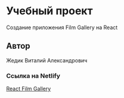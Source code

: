 # Учебный проект
Создание приложения Film Gallery на React
## Автор
Жедик Виталий Александрович
### Ссылка на Netlify
[React Film Gallery](https://hungry-fermat-3b1e10.netlify.app)

